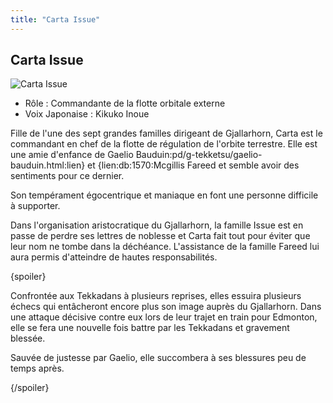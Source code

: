 ```yaml
---
title: "Carta Issue"
---
```


Carta Issue
-----------


![Carta Issue](/images/stories/saga/g-tekketsu/persos/carta-issue.png)


* Rôle : Commandante de la flotte orbitale externe
* Voix Japonaise : Kikuko Inoue


Fille de l'une des sept grandes familles dirigeant de Gjallarhorn, Carta est le commandant en chef de la flotte de régulation de l'orbite terrestre. Elle est une amie d'enfance de Gaelio Bauduin:pd/g-tekketsu/gaelio-bauduin.html:lien} et {lien:db:1570:Mcgillis Fareed et semble avoir des sentiments pour ce dernier. 


Son tempérament égocentrique et maniaque en font une personne difficile à supporter. 


Dans l'organisation aristocratique du Gjallarhorn, la famille Issue est en passe de perdre ses lettres de noblesse et Carta fait tout pour éviter que leur nom ne tombe dans la déchéance. L'assistance de la famille Fareed lui aura permis d'atteindre de hautes responsabilités. 


{spoiler}


Confrontée aux Tekkadans à plusieurs reprises, elles essuira plusieurs échecs qui entâcheront encore plus son image auprès du Gjallarhorn. Dans une attaque décisive contre eux lors de leur trajet en train pour Edmonton, elle se fera une nouvelle fois battre par les Tekkadans et gravement blessée. 


Sauvée de justesse par Gaelio, elle succombera à ses blessures peu de temps après. 


{/spoiler}

